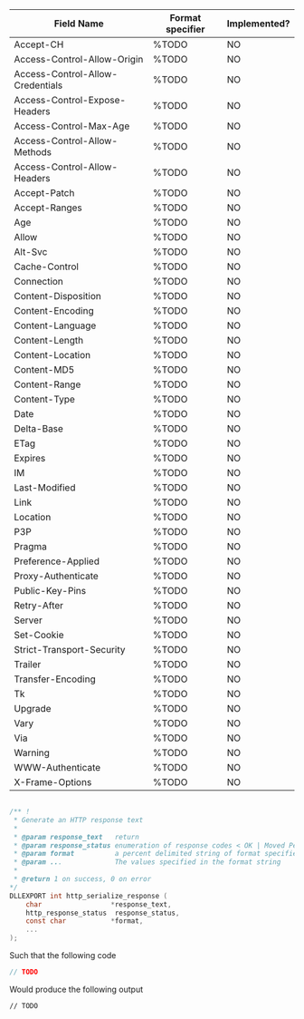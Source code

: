  Field Name                      | Format specifier | Implemented? |
---------------------------------|------------------|--------------|
Accept-CH                        | %TODO            | NO           |
Access-Control-Allow-Origin      | %TODO            | NO           |
Access-Control-Allow-Credentials | %TODO            | NO           |
Access-Control-Expose-Headers    | %TODO            | NO           |
Access-Control-Max-Age           | %TODO            | NO           |
Access-Control-Allow-Methods     | %TODO            | NO           |
Access-Control-Allow-Headers     | %TODO            | NO           |
Accept-Patch                     | %TODO            | NO           |
Accept-Ranges                    | %TODO            | NO           |
Age                              | %TODO            | NO           |
Allow                            | %TODO            | NO           |
Alt-Svc                          | %TODO            | NO           |
Cache-Control                    | %TODO            | NO           |
Connection                       | %TODO            | NO           |
Content-Disposition              | %TODO            | NO           |
Content-Encoding                 | %TODO            | NO           |
Content-Language                 | %TODO            | NO           |
Content-Length                   | %TODO            | NO           |
Content-Location                 | %TODO            | NO           |
Content-MD5                      | %TODO            | NO           |
Content-Range                    | %TODO            | NO           |
Content-Type                     | %TODO            | NO           |
Date                             | %TODO            | NO           |
Delta-Base                       | %TODO            | NO           |
ETag                             | %TODO            | NO           |
Expires                          | %TODO            | NO           |
IM                               | %TODO            | NO           |
Last-Modified	                 | %TODO            | NO           |
Link                             | %TODO            | NO           |
Location	                     | %TODO            | NO           |
P3P	                             | %TODO            | NO           |
Pragma	                         | %TODO            | NO           |
Preference-Applied	             | %TODO            | NO           |
Proxy-Authenticate	             | %TODO            | NO           |
Public-Key-Pins                  | %TODO            | NO           |
Retry-After                      | %TODO            | NO           |
Server                           | %TODO            | NO           |
Set-Cookie                       | %TODO            | NO           |
Strict-Transport-Security        | %TODO            | NO           | 
Trailer	                         | %TODO            | NO           | 
Transfer-Encoding                | %TODO            | NO           | 
Tk	                             | %TODO            | NO           | 
Upgrade	                         | %TODO            | NO           | 
Vary	                         | %TODO            | NO           | 
Via	                             | %TODO            | NO           | 
Warning	                         | %TODO            | NO           | 
WWW-Authenticate	             | %TODO            | NO           | 
X-Frame-Options                  | %TODO            | NO           | 

```c

/** !
 * Generate an HTTP response text
 * 
 * @param response_text   return
 * @param response_status enumeration of response codes < OK | Moved Permanently | Found | etc >
 * @param format          a percent delimited string of format specifiers
 * @param ...             The values specified in the format string
 * 
 * @return 1 on success, 0 on error
*/
DLLEXPORT int http_serialize_response (
    char                 *response_text, 
    http_response_status  response_status,
    const char           *format,
    ...
);
```

Such that the following code
```c
// TODO
```
Would produce the following output
```
// TODO
```